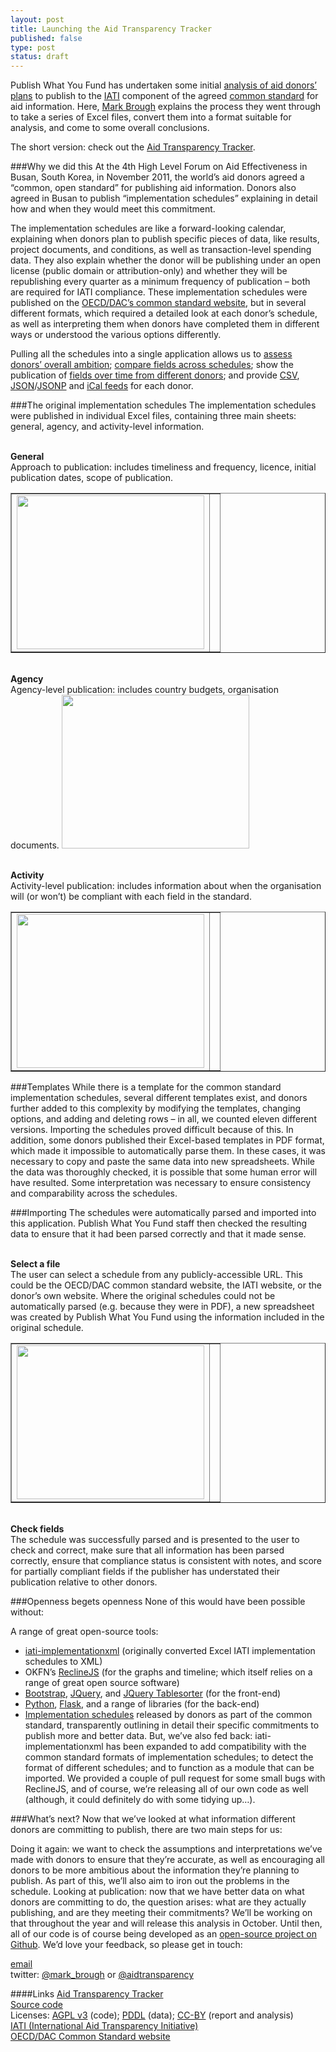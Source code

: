 ```yaml
---
layout: post
title: Launching the Aid Transparency Tracker
published: false
type: post
status: draft
---
```


Publish What You Fund has undertaken some initial [analysis of aid donors’ plans](http://tracker.publishwhatyoufund.org/) to publish to the [IATI](http://www.aidtransparency.net/) component of the agreed [common standard](http://www.oecd.org/dac/aid-architecture/acommonstandard.htm) for aid information. Here, [Mark Brough](https://twitter.com/mark_brough) explains the process they went through to take a series of Excel files, convert them into a format suitable for analysis, and come to some overall conclusions.

The short version: check out the [Aid Transparency Tracker](http://tracker.publishwhatyoufund.org/).

###Why we did this
At the 4th High Level Forum on Aid Effectiveness in Busan, South Korea, in November 2011, the world’s aid donors agreed a “common, open standard” for publishing aid information. Donors also agreed in Busan to publish “implementation schedules” explaining in detail how and when they would meet this commitment.

The implementation schedules are like a forward-looking calendar, explaining when donors plan to publish specific pieces of data, like results, project documents, and conditions, as well as transaction-level spending data. They also explain whether the donor will be publishing under an open license (public domain or attribution-only) and whether they will be republishing every quarter as a minimum frequency of publication – both are required for IATI compliance. These implementation schedules were published on the [OECD/DAC’s common standard website](http://www.oecd.org/dac/aid-architecture/acommonstandard.htm), but in several different formats, which required a detailed look at each donor’s schedule, as well as interpreting them when donors have completed them in different ways or understood the various options differently.

Pulling all the schedules into a single application allows us to [assess donors’ overall ambition](http://tracker.publishwhatyoufund.org/organisations/); [compare fields across schedules](http://tracker.publishwhatyoufund.org/fields/); show the publication of [fields over time from different donors](http://tracker.publishwhatyoufund.org/timeline/); and provide [CSV](http://tracker.publishwhatyoufund.org/organisations/GB-1.csv), [JSON](http://tracker.publishwhatyoufund.org/api/publishers/GB-1/)/[JSONP](http://tracker.publishwhatyoufund.org/api/publishers/GB-1/?callback=callback) and [iCal feeds](http://tracker.publishwhatyoufund.org/organisations/GB-1.ics) for each donor.

###The original implementation schedules
The implementation schedules were published in individual Excel files, containing three main sheets: general, agency, and activity-level information.

<br><strong>General</strong><br>
Approach to publication: includes timeliness and frequency, licence, initial publication dates, scope of publication.
<table border="" cellpadding="0" cellspacing="1px">
  <tr>
    <td>
<img alt="" src="http://tracker.publishwhatyoufund.org/static/img/sweden1.png" title="" class="inline-img" width="300" height="246" />
 </td>
    <td>
</tr>
</table>

<br><strong>Agency</strong><br>
Agency-level publication: includes country budgets, organisation documents.
<img alt="" src="http://tracker.publishwhatyoufund.org/static/img/sweden2.png" title="" class="inline-img" width="300" height="246" />
 </td>
    <td>
</tr>
</table>

<br><strong>Activity</strong><br>
Activity-level publication: includes information about when the organisation will (or won’t) be compliant with each field in the standard.
</td>
<table border="" cellpadding="0" cellspacing="1px">
  <tr>
    <td>
<img alt="" src="http://tracker.publishwhatyoufund.org/static/img/sweden3.png" title="" class="inline-img" width="300" height="246" />
    <td>
  </tr>
</table>

###Templates
While there is a template for the common standard implementation schedules, several different templates exist, and donors further added to this complexity by modifying the templates, changing options, and adding and deleting rows – in all, we counted eleven different versions. Importing the schedules proved difficult because of this. In addition, some donors published their Excel-based templates in PDF format, which made it impossible to automatically parse them. In these cases, it was necessary to copy and paste the same data into new spreadsheets. While the data was thoroughly checked, it is possible that some human error will have resulted. Some interpretation was necessary to ensure consistency and comparability across the schedules.

###Importing
The schedules were automatically parsed and imported into this application. Publish What You Fund staff then checked the resulting data to ensure that it had been parsed correctly and that it made sense.

<br><strong>Select a file</strong><br>
The user can select a schedule from any publicly-accessible URL. This could be the OECD/DAC common standard website, the IATI website, or the donor’s own website. Where the original schedules could not be automatically parsed (e.g. because they were in PDF), a new spreadsheet was created by Publish What You Fund using the information included in the original schedule.
</td>
<table border="" cellpadding="0" cellspacing="1px">
  <tr>
    <td>
<img alt="" src="http://tracker.publishwhatyoufund.org/static/img/import.png" title="" class="inline-img" width="300" height="246" />
    <td>
  </tr>
</table>

<br><strong>Check fields</strong><br>
The schedule was successfully parsed and is presented to the user to check and correct, make sure that all information has been parsed correctly, ensure that compliance status is consistent with notes, and score for partially compliant fields if the publisher has understated their publication relative to other donors.


###Openness begets openness
None of this would have been possible without:

A range of great open-source tools:
- [iati-implementationxml](https://github.com/Bjwebb/iati-implementationxml) (originally converted Excel IATI implementation schedules to XML)
- OKFN’s [ReclineJS](http://reclinejs.com/) (for the graphs and timeline; which itself relies on a range of great open source software)
- [Bootstrap](http://twitter.github.com/bootstrap/), [JQuery](http://jquery.com/), and [JQuery Tablesorter](http://tablesorter.com/docs/) (for the front-end)
- [Python](http://python.org), [Flask](http://flask.pocoo.org/), and a range of libraries (for the back-end)
- [Implementation schedules](http://www.oecd.org/dac/aid-architecture/acommonstandard.htm) released by donors as part of the common standard, transparently outlining in detail their specific commitments to publish more and better data.
But, we’ve also fed back: iati-implementationxml has been expanded to add compatibility with the common standard formats of implementation schedules; to detect the format of different schedules; and to function as a module that can be imported. We provided a couple of pull request for some small bugs with ReclineJS, and of course, we’re releasing all of our own code as well (although, it could definitely do with some tidying up…).

###What’s next?
Now that we’ve looked at what information different donors are committing to publish, there are two main steps for us:

Doing it again: we want to check the assumptions and interpretations we’ve made with donors to ensure that they’re accurate, as well as encouraging all donors to be more ambitious about the information they’re planning to publish. As part of this, we’ll also aim to iron out the problems in the schedule.
Looking at publication: now that we have better data on what donors are committing to do, the question arises: what are they actually publishing, and are they meeting their commitments? We’ll be working on that throughout the year and will release this analysis in October. Until then, all of our code is of course being developed as an [open-source project on Github](https://github.com/markbrough/IATI-Data-Quality).
We’d love your feedback, so please get in touch:

[email](mailto:info@publishwhatyoufund.org)<br>
twitter: [@mark_brough](https://twitter.com/mark_brough) or [@aidtransparency](https://twitter.com/aidtransparency)

####Links
[Aid Transparency Tracker](http://tracker.publishwhatyoufund.org/)<br>
[Source code](https://github.com/Bjwebb/iati-implementationxml)<br>
Licenses: [AGPL v3](http://www.gnu.org/licenses/agpl-3.0.html) (code); [PDDL](http://opendatacommons.org/licenses/pddl/) (data); [CC-BY](http://creativecommons.org/licenses/by/3.0/) (report and analysis)<br>
[IATI (International Aid Transparency Initiative)](http://www.aidtransparency.net/)<br>
[OECD/DAC Common Standard website](http://www.oecd.org/dac/aid-architecture/acommonstandard.htm)
